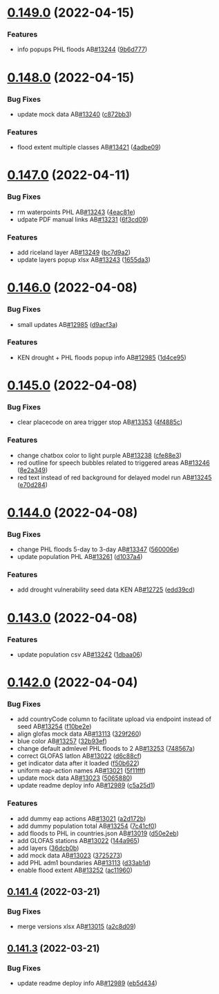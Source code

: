 # [0.149.0](https://github.com/rodekruis/IBF-system/compare/v0.148.0...v0.149.0) (2022-04-15)


### Features

* info popups PHL floods AB[#13244](https://github.com/rodekruis/IBF-system/issues/13244) ([9b6d777](https://github.com/rodekruis/IBF-system/commit/9b6d777fefe7b5b928e94bd60600d08a04af2e3f))



# [0.148.0](https://github.com/rodekruis/IBF-system/compare/v0.147.0...v0.148.0) (2022-04-15)


### Bug Fixes

* update mock data AB[#13240](https://github.com/rodekruis/IBF-system/issues/13240) ([c872bb3](https://github.com/rodekruis/IBF-system/commit/c872bb31d8e34d0c2e74ecdabd5db8f629f0633b))


### Features

* flood extent multiple classes AB[#13421](https://github.com/rodekruis/IBF-system/issues/13421) ([4adbe09](https://github.com/rodekruis/IBF-system/commit/4adbe0967ecaaef6c4abca7cb3314c871544b20d))



# [0.147.0](https://github.com/rodekruis/IBF-system/compare/v0.146.0...v0.147.0) (2022-04-11)


### Bug Fixes

* rm waterpoints PHL AB[#13243](https://github.com/rodekruis/IBF-system/issues/13243) ([4eac81e](https://github.com/rodekruis/IBF-system/commit/4eac81e17e537f3b0af33e0ae468ad3e45f10796))
* udpate PDF manual links AB[#13231](https://github.com/rodekruis/IBF-system/issues/13231) ([6f3cd09](https://github.com/rodekruis/IBF-system/commit/6f3cd09261e83a59c103d89384098d7b780990a2))


### Features

* add riceland layer AB[#13249](https://github.com/rodekruis/IBF-system/issues/13249) ([bc7d9a2](https://github.com/rodekruis/IBF-system/commit/bc7d9a2a6f5d1903afb19d3beebd16e8876767f9))
* update layers popup xlsx AB[#13243](https://github.com/rodekruis/IBF-system/issues/13243) ([1655da3](https://github.com/rodekruis/IBF-system/commit/1655da3bae1980874224f966319da6c9ec9a1d71))



# [0.146.0](https://github.com/rodekruis/IBF-system/compare/v0.145.0...v0.146.0) (2022-04-08)


### Bug Fixes

* small updates AB[#12985](https://github.com/rodekruis/IBF-system/issues/12985) ([d9acf3a](https://github.com/rodekruis/IBF-system/commit/d9acf3a13675caaec7651b0c36c24f560741f10d))


### Features

* KEN drought + PHL floods popup info AB[#12985](https://github.com/rodekruis/IBF-system/issues/12985) ([1d4ce95](https://github.com/rodekruis/IBF-system/commit/1d4ce959da7c86c99049a4c295530e98fd8bd288))



# [0.145.0](https://github.com/rodekruis/IBF-system/compare/v0.144.0...v0.145.0) (2022-04-08)


### Bug Fixes

* clear placecode on area trigger stop AB[#13353](https://github.com/rodekruis/IBF-system/issues/13353) ([4f4885c](https://github.com/rodekruis/IBF-system/commit/4f4885c4f3cc2668ce9b695dc92e1c1a5458e162))


### Features

* change chatbox color to light purple AB[#13238](https://github.com/rodekruis/IBF-system/issues/13238) ([cfe88e3](https://github.com/rodekruis/IBF-system/commit/cfe88e3bea7aee701f37122aff59fb57bc048527))
* red outline for speech bubbles related to triggered areas AB[#13246](https://github.com/rodekruis/IBF-system/issues/13246) ([8e2a349](https://github.com/rodekruis/IBF-system/commit/8e2a349d6a05e918939e7cf31790934947ea176f))
* red text instead of red background for delayed model run AB[#13245](https://github.com/rodekruis/IBF-system/issues/13245) ([e70d284](https://github.com/rodekruis/IBF-system/commit/e70d28463cd13f557d1e571f1771d791078850b2))



# [0.144.0](https://github.com/rodekruis/IBF-system/compare/v0.143.0...v0.144.0) (2022-04-08)


### Bug Fixes

* change PHL floods 5-day to 3-day AB[#13347](https://github.com/rodekruis/IBF-system/issues/13347) ([560006e](https://github.com/rodekruis/IBF-system/commit/560006e56a7d7dab0e42c8255c628fe0af2c0f7c))
* update population PHL AB[#13261](https://github.com/rodekruis/IBF-system/issues/13261) ([d1037a4](https://github.com/rodekruis/IBF-system/commit/d1037a44971d9e7c546d2af17fc81f0789e7d12e))


### Features

* add drought vulnerability seed data KEN AB[#12725](https://github.com/rodekruis/IBF-system/issues/12725) ([edd39cd](https://github.com/rodekruis/IBF-system/commit/edd39cd6bd9ac079fac3a097f3d5a1010d78ca9e))



# [0.143.0](https://github.com/rodekruis/IBF-system/compare/v0.142.0...v0.143.0) (2022-04-08)


### Features

* update population csv AB[#13242](https://github.com/rodekruis/IBF-system/issues/13242) ([1dbaa06](https://github.com/rodekruis/IBF-system/commit/1dbaa063c9132afb5c83fc8773e09c9885d6bba0))



# [0.142.0](https://github.com/rodekruis/IBF-system/compare/v0.141.4...v0.142.0) (2022-04-04)


### Bug Fixes

* add countryCode column to facilitate upload via endpoint instead of seed AB[#13254](https://github.com/rodekruis/IBF-system/issues/13254) ([f10be2e](https://github.com/rodekruis/IBF-system/commit/f10be2e3817f28a28a6e7305cc2b839370130593))
* align glofas mock data AB[#13113](https://github.com/rodekruis/IBF-system/issues/13113) ([329f260](https://github.com/rodekruis/IBF-system/commit/329f260b422dc2077f252d2bcfe95c50cd263e90))
* blue color AB[#13257](https://github.com/rodekruis/IBF-system/issues/13257) ([32b93ef](https://github.com/rodekruis/IBF-system/commit/32b93efa3bbbded3db630b84b355dfab945fd6e5))
* change default admlevel PHL floods to 2 AB[#13253](https://github.com/rodekruis/IBF-system/issues/13253) ([748567a](https://github.com/rodekruis/IBF-system/commit/748567aa0f209f68f746ec42a4512965553b5d17))
* correct GLOFAS latlon AB[#13022](https://github.com/rodekruis/IBF-system/issues/13022) ([d6c88cf](https://github.com/rodekruis/IBF-system/commit/d6c88cfcc0f5b038f9fe81b205da2bb5697a5edf))
* get indicator data after it loaded ([f50b622](https://github.com/rodekruis/IBF-system/commit/f50b622c8b1902dc1c0e4b10090ab504e9fadd75))
* uniform eap-action names AB[#13021](https://github.com/rodekruis/IBF-system/issues/13021) ([5f11fff](https://github.com/rodekruis/IBF-system/commit/5f11fff7061eb06069e37c6ae4e8046aae8e1f8d))
* update mock data AB[#13023](https://github.com/rodekruis/IBF-system/issues/13023) ([5065880](https://github.com/rodekruis/IBF-system/commit/50658807f11dcf90b1e200ac473bb234ad929701))
* update readme deploy info AB[#12989](https://github.com/rodekruis/IBF-system/issues/12989) ([c5a25d1](https://github.com/rodekruis/IBF-system/commit/c5a25d1d01ebda5973b4df6abf5706dcff6bdc86))


### Features

* add dummy eap actions AB[#13021](https://github.com/rodekruis/IBF-system/issues/13021) ([a2d172b](https://github.com/rodekruis/IBF-system/commit/a2d172b2276f1dc4d01d40a574f7604eacf3b262))
* add dummy population total AB[#13254](https://github.com/rodekruis/IBF-system/issues/13254) ([7c41cf0](https://github.com/rodekruis/IBF-system/commit/7c41cf022bcd705b2fdad243b598e2446f46d1a2))
* add floods to PHL in countries.json AB[#13019](https://github.com/rodekruis/IBF-system/issues/13019) ([d50e2eb](https://github.com/rodekruis/IBF-system/commit/d50e2ebfe755106443178e3804b0e3765b0f1bb5))
* add GLOFAS stations AB[#13022](https://github.com/rodekruis/IBF-system/issues/13022) ([144a965](https://github.com/rodekruis/IBF-system/commit/144a965d582df01f2178c60a88b8b3827943ab97))
* add layers ([36dcb0b](https://github.com/rodekruis/IBF-system/commit/36dcb0be6341cc7c347d6a1f2ff54a52092aa46a))
* add mock data AB[#13023](https://github.com/rodekruis/IBF-system/issues/13023) ([3725273](https://github.com/rodekruis/IBF-system/commit/372527364f3df54f5fa80cddb69de5a6ce8f77c3))
* add PHL adm1 boundaries AB[#13113](https://github.com/rodekruis/IBF-system/issues/13113) ([d33ab1d](https://github.com/rodekruis/IBF-system/commit/d33ab1d12d6f23da7a6377ab99ae7df3a22b7dd3))
* enable flood extent AB[#13252](https://github.com/rodekruis/IBF-system/issues/13252) ([ac11960](https://github.com/rodekruis/IBF-system/commit/ac11960a2e47f2d49d3ba15ad9a3e7c0087dec3a))



## [0.141.4](https://github.com/rodekruis/IBF-system/compare/v0.141.3...v0.141.4) (2022-03-21)


### Bug Fixes

* merge versions xlsx AB[#13015](https://github.com/rodekruis/IBF-system/issues/13015) ([a2c8d09](https://github.com/rodekruis/IBF-system/commit/a2c8d09320d3d2c34f0e507ca9befce30bf5657c))



## [0.141.3](https://github.com/rodekruis/IBF-system/compare/v0.141.2...v0.141.3) (2022-03-21)


### Bug Fixes

* update readme deploy info AB[#12989](https://github.com/rodekruis/IBF-system/issues/12989) ([eb5d434](https://github.com/rodekruis/IBF-system/commit/eb5d4347c6fe962c6be26853f9567c4ef023075f))



